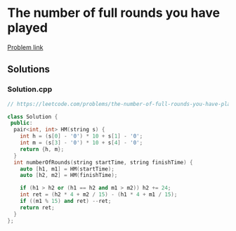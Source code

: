 # The number of full rounds you have played

[Problem link](https://leetcode.com/problems/the-number-of-full-rounds-you-have-played)

## Solutions


### Solution.cpp
```cpp
// https://leetcode.com/problems/the-number-of-full-rounds-you-have-played

class Solution {
 public:
  pair<int, int> HM(string s) {
    int h = (s[0] - '0') * 10 + s[1] - '0';
    int m = (s[3] - '0') * 10 + s[4] - '0';
    return {h, m};
  }
  int numberOfRounds(string startTime, string finishTime) {
    auto [h1, m1] = HM(startTime);
    auto [h2, m2] = HM(finishTime);

    if (h1 > h2 or (h1 == h2 and m1 > m2)) h2 += 24;
    int ret = (h2 * 4 + m2 / 15) - (h1 * 4 + m1 / 15);
    if ((m1 % 15) and ret) --ret;
    return ret;
  }
};
```